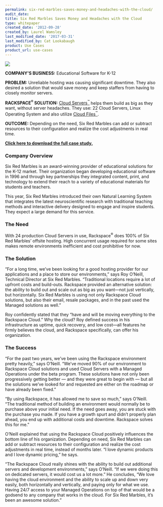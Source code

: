 ```yaml
---
permalink: six-red-marbles-saves-money-and-headaches-with-the-cloud/
audit_date:
title: Six Red Marbles Saves Money and Headaches with the Cloud
type: whitepaper
created_date: '2012-09-28'
created_by: Laurel Wamsley
last_modified_date: '2017-03-31'
last_modified_by: Cat Lookabaugh
product: Use Cases
product_url: use-cases
---
```


<a href="http://www.sixredmarbles.com/home/">
   <img src="{% asset_path use-cases/six-red-marbles-saves-money-and-headaches-with-the-cloud/sixredmarbles_logo.png %}" />
</a>

**COMPANY'S BUSINESS:** Educational Software for K-12

**PROBLEM:** Unreliable hosting was causing significant downtime. They
also desired a solution that would save money and keep staffers from
having to closely monitor servers.

**RACKSPACE<sup>&reg;</sup> SOLUTION:** [Cloud
Servers<sup>&trade;</sup>](http://www.rackspace.com/cloud/cloud_hosting_products/servers/)
helps them build as big as they want, without server headaches. They
use: 22 Cloud Servers, Linux Operating System and also utilize [Cloud
Files<sup>&trade;</sup>](http://www.rackspace.com/cloud/cloud_hosting_products/files/).

**OUTCOME:** Depending on the need, Six Red Marbles can add or subtract
resources to their configuration and realize the cost adjustments in
real time.

**[Click here to download the full case
study.](http://c179631.r31.cf0.rackcdn.com/CaseStudy_SixRedMarbles.pdf)**

### Company Overview

Six Red Marbles is an award-winning provider of educational solutions
for the K-12 market. Their organization began developing educational
software in 1996 and through key partnerships they integrated content,
print, and technology to extend their reach to a variety of educational
materials for students and teachers.

This year, Six Red Marbles introduced their own Natural Learning System
that integrates the latest neuroscientific research with traditional
teaching methods and interactive delivery designed to engage and inspire
students. They expect a large demand for this service.

### The Need

With 24 production Cloud Servers in use, Rackspace<sup>&reg;</sup> does 100% of
Six Red Marbles’ offsite hosting. High concurrent usage required for some
sites makes remote environments inefficient and cost prohibitive for
now.

### The Solution

“For a long time, we’ve been looking for a good hosting provider for our
applications and a place to store our environments,” says Roy O’Neill,
Technical Director at Six Red Marbles. “Traditional locations require a
lot of upfront costs and build-outs. Rackspace provided an alternative
solution: the ability to build out and scale out as big as you want—not
just vertically, but horizontally. Six Red Marbles is using not only
Rackspace Cloud solutions, but also their email, resale packages, and in
the past used the Managed solutions as well.”

Roy confidently stated that they “have and will be moving everything to
the Rackspace Cloud.” Why the cloud? Roy defined success in his
infrastructure as uptime, quick recovery, and low cost—all features he
firmly believes the cloud, and Rackspace specifically, can offer his
organization.

### The Success

“For the past two years, we’ve been using the Rackspace environment
pretty heavily,” says O’Neill. “We’ve moved 90% of our environment to
Rackspace Cloud solutions and used Cloud Servers with a Managed
Operations under the beta program. These solutions have not only been
progressively getting better — and they were great to begin with — but
all the solutions we’ve looked for and requested are either on the
roadmap or have already been fixed.”

“By using Rackspace, it has allowed me to save so much,” says O’Neill.
“The traditional method of building an environment would normally be to
purchase above your initial need. If the need goes away, you are stuck
with the purchase you made. If you have a growth spurt and didn’t
properly plan ahead, you end up with additional costs and downtime.
Rackspace solves this for me.”

O’Neill explained that using the Rackspace Cloud positively influences
the bottom line of his organization. Depending on need, Six Red Marbles
can add or subtract resources to their configuration and realize the
cost adjustments in real time, instead of months later. “I love dynamic
products and I love dynamic pricing,” he says.

“The Rackspace Cloud really shines with the ability to build out
additional servers and development environments,” says O’Neill. “If we
were doing this on dedicated servers, it would cost us a lot more.” He
concludes, “We love having the cloud environment and the ability to
scale up and down very easily, both horizontally and vertically, and
paying only for what we use. Having 24/7 access to your Managed
Operations on top of that would be a godsend to any company that works
in the cloud. For Six Red Marbles, it’s been an awesome solution.”
